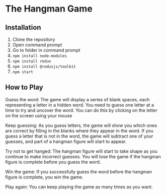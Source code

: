 # The Hangman Game

## Installation

1. Clone the repository
2. Open command prompt 
3. Go to folder in command prompt
4. `npm install node-modules`
5. `npm install redux`
6. `npm install @reduxjs/toolkit`
7. `npm start`

## How to Play


<p>Guess the word: The game will display a series of blank spaces, 
each representing a letter in a hidden word. You need to guess one letter 
at a time to try and uncover the word. You can do this by clicking on the 
letter on the screen using your mouse<p>

<p>Keep guessing: As you guess letters, the game will show you 
which ones are correct by filling in the blanks where they appear 
in the word. If you guess a letter that is not in the word, the game 
will subtract one of your guesses, and part of a hangman figure will 
start to appear.<p>

<p>Try not to get hanged: The hangman figure will start to take 
shape as you continue to make incorrect guesses. You will lose 
the game if the hangman figure is complete before you guess the word.<p>

<p>Win the game: If you successfully guess the word before the hangman 
figure is complete, you win the game.<p>

<p>Play again: You can keep playing the game as many times as you want.<p>
